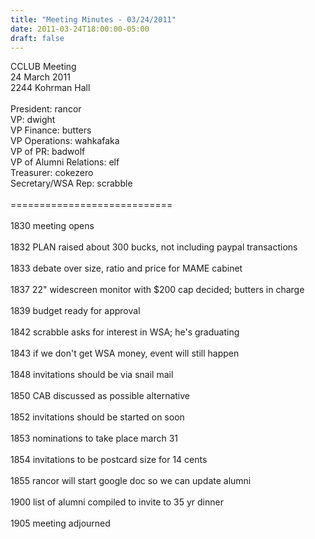 ```yaml
---
title: "Meeting Minutes - 03/24/2011"
date: 2011-03-24T18:00:00-05:00
draft: false
---
```


CCLUB Meeting<br />
24 March 2011<br />
2244 Kohrman Hall<br />
<br />
President: rancor<br />
VP: dwight<br />
VP Finance: butters<br />
VP Operations: wahkafaka<br />
VP of PR: badwolf<br />
VP of Alumni Relations: elf<br />
Treasurer: cokezero<br />
Secretary/WSA Rep: scrabble<br />
<br />
============================<br />
<br />
1830 meeting opens<br />
<br />
1832 PLAN raised about 300 bucks, not including paypal transactions<br />
<br />
1833 debate over size, ratio and price for MAME cabinet<br />
<br />
1837 22" widescreen monitor with $200 cap decided; butters in charge<br />
<br />
1839 budget ready for approval <br />
<br />
1842 scrabble asks for interest in WSA; he's graduating<br />
<br />
1843 if we don't get WSA money, event will still happen<br />
<br />
1848 invitations should be via snail mail<br />
<br />
1850 CAB discussed as possible alternative<br />
<br />
1852 invitations should be started on soon<br />
<br />
1853 nominations to take place march 31 <br />
<br />
1854 invitations to be postcard size for 14 cents<br />
<br />
1855 rancor will start google doc so we can update alumni<br />
<br />
1900 list of alumni compiled to invite to 35 yr dinner<br />
<br />
1905 meeting adjourned